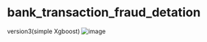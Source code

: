 # bank_transaction_fraud_detation

version3(simple Xgboost)
![image](https://github.com/user-attachments/assets/c9964a87-85f0-416c-a0b1-5fbd12d5f2d1)
